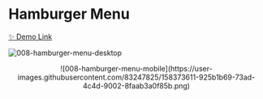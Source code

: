 # Hamburger Menu

[✨ Demo Link](https://javascript-small-projects-999.netlify.app/008-hamburger-menu//)

![008-hamburger-menu-desktop](https://user-images.githubusercontent.com/83247825/158373603-88559d81-c955-4e54-88ec-0bb7e4b05bfe.png)

<div align="center">![008-hamburger-menu-mobile](https://user-images.githubusercontent.com/83247825/158373611-925b1b69-73ad-4c4d-9002-8faab3a0f85b.png)</div>
